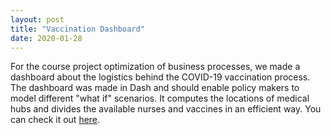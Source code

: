```yaml
---
layout: post
title: "Vaccination Dashboard"
date: 2020-01-28
---
```

For the course project optimization of business processes, we made a dashboard about the logistics behind the COVID-19 vaccination process. The dashboard was made in Dash and should enable policy makers to model different "what if" scenarios. It computes the locations of medical hubs and divides the available nurses and vaccines in an efficient way. You can check it out [here](https://project-obp.herokuapp.com).